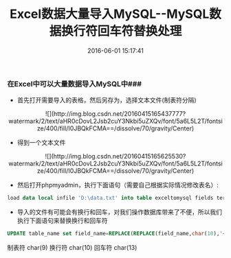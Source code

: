 ﻿---
title: Excel数据大量导入MySQL--MySQL数据换行符回车符替换处理
date: 2016-06-01 15:17:41
tags: [Excel,MySQL]
categories: MySQL
photos:
- http://img.blog.csdn.net/20160415165437777?watermark/2/text/aHR0cDovL2Jsb2cuY3Nkbi5uZXQv/font/5a6L5L2T/fontsize/400/fill/I0JBQkFCMA==/dissolve/70/gravity/Center
---

### 在Excel中可以大量数据导入MySQL中###

- 首先打开需要导入的表格，然后另存为，选择文本文件(制表符分隔)

<center>![](http://img.blog.csdn.net/20160415165437777?watermark/2/text/aHR0cDovL2Jsb2cuY3Nkbi5uZXQv/font/5a6L5L2T/fontsize/400/fill/I0JBQkFCMA==/dissolve/70/gravity/Center)</center>


<!-- more -->

- 得到一个文本文件

<center>![](http://img.blog.csdn.net/20160415165625530?watermark/2/text/aHR0cDovL2Jsb2cuY3Nkbi5uZXQv/font/5a6L5L2T/fontsize/400/fill/I0JBQkFCMA==/dissolve/70/gravity/Center)</center>


- 然后打开phpmyadmin，执行下面语句（需要自己根据实际情况修改表名）:

```sql
load data local infile 'D:\data.txt' into table exceltomysql fields terminated by '\t';  
```


- 导入的文件有可能会有换行和回车，对我们操作数据库带来了不便，所以我们执行下面语句来替换换行和回车符

```sql
UPDATE table_name set field_name=REPLACE(REPLACE(field_name,char(10),'<br>'),char(13),'<br>'); 
```
 
  制表符  char(9)
  换行符  char(10)
  回车符  char(13)